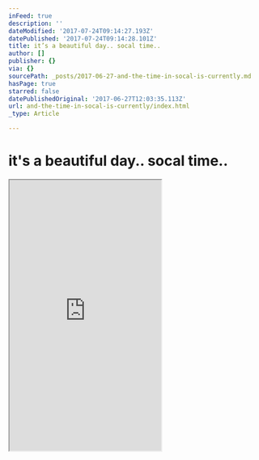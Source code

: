 ```yaml
---
inFeed: true
description: ''
dateModified: '2017-07-24T09:14:27.193Z'
datePublished: '2017-07-24T09:14:28.101Z'
title: it’s a beautiful day.. socal time..
author: []
publisher: {}
via: {}
sourcePath: _posts/2017-06-27-and-the-time-in-socal-is-currently.md
hasPage: true
starred: false
datePublishedOriginal: '2017-06-27T12:03:35.113Z'
url: and-the-time-in-socal-is-currently/index.html
_type: Article

---
```

# it's a beautiful day.. socal time..

<iframe src="https://the-grid.github.io/ed-userhtml/?g=eJydVk1z2zYQPVu_AsNMGnvGpEimclrKcic95JSeeuqpA4IrCmMQYAFIstXxf-8CICWRkekmoxkJ2MVb7Nsv6N7YZwEPs2QteBszJS3lEjT5d0ZIvIfykdu4BW1aYJbvoCBZmqZLp2zU4RWNuiy_IJxdlUpXoAuStk_EKMEr8o4xhpoXVI6cKjZqh655KRq7JQStjs4kwzPI4-qq52E1lWatdFMQrSy18Nd19ktaQX2zdKccoakjhHhu01Ymtchp5O4teqpxg78lZY_O3T2v7KYgH1MMCWI2wOuNxf2d3_cmOm4DatxyJTGUyZ1Zzr5lHftUF6TVYEDvIP5YuQyceI_wg3hcBPsE9CEZodWbF19AvQVpVQ_QIKirpC4ioxj23N1-TRnEO254yQW3zwXZ8KoC2TOcPOLZTRuZ1J57TEus760FR1O1rgNwJWCNuU27UBIS2iHWtOJb47si1J3_amlVcVkHcRANi8VJjvWyCKdO8XGBcd7WWm1lVZCtFtcba1tTzOf7_T4pS07LhKlmbhTjVDRzRgVfC1onraxvSIofqWINLVCLvh9iLit4Kki-nDlG2bFAx2mYbIr_0Xdvdd2UcsjZn2ypBmm9q8HXWKhaOYcnspUtfDuGhP0aerOLfpYPW7Xff1-wq_jAa_mP3mUXw93HNbbcCnDOrjGnGOFwZ6kEdsgVU0LhNH2XsTzPF8spRov0jJCrRR0suaWFJxtj8mvEMYwV6GV335o2XGCFx7RtBcTm2VhobsnvgsvHPyj70--_KBfeADD8gH2cQ3NWGu2rsS6VtQrTmH36Xu9OzUHyrhkGDlONUXZS9BTiPlW9X7RwBPyrR8g4iE7m76yAKU2D01JJ6KCu8y1UP4gOD9YQe5dlP-ef3sZS_5r-0MUJE4oFxpemqhtFPhVhjsx8Io5j5mWWmK32pY0WHIG1UPv4qegH38vsft79s7gvNZk_3Fd8R5igxqyiHhqh8kw8fBkjgiu1ZRtjqbaryG64SfzJr9zYxKq6FnD9wUfvw80SbREytoaPpJePNG4YdnLU4DiQvUrSBqIHdB1lHXCOyG9tuDI-mRgpQos6O0csHmofukjM21eBbg4NcMdlt-h_zoA-j4E-X2skQIxmq-h82ByAWwyTYRsO5VbWiQQ797gYR1gNNg7IeJf_Jqist7SGFcifLG_ggAWz-tyA5oy-z798Vebvz7IGASYKr88qWqTvo-7dWUXZIo2ItxbeslWEewO0QYRBauGmE6Xw_R8ZOlhV" height="535" style=""></iframe>